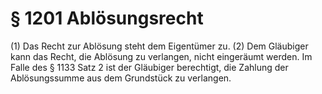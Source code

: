 # § 1201 Ablösungsrecht
(1) Das Recht zur Ablösung steht dem Eigentümer zu.
(2) Dem Gläubiger kann das Recht, die Ablösung zu verlangen, nicht eingeräumt werden. Im Falle des § 1133 Satz 2 ist der Gläubiger berechtigt, die Zahlung der Ablösungssumme aus dem Grundstück zu verlangen.